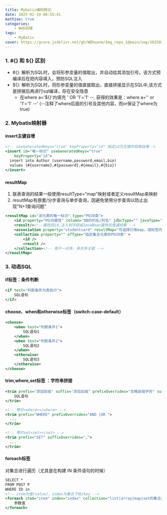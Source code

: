```yaml
---
title: Mybatis编码随记
date: 2025-02-19 08:55:41
mathjax: true
categories: 
    - Web后端
tags: 
    - MyBatis
cover: https://gcore.jsdelivr.net/gh/WQhuanm/Img_repo_1@main/img/202502191654445.png
---
```



###  1. #{} 和 \${} 区别
- #{}: 解析为SQL时，会将形参变量的值取出，并自动给其添加引号。该方式预编译后在把内容填入，预防SQL注入
- \${}: 解析为SQL时，将形参变量的值直接取出，直接拼接显示在SQL中,该方式是拼接后再进行sql编译，存在安全隐患   
    - 在where a='\${}'内填充 ' OR '1'='1' --, 获得的效果是：where a='' or '1'='1' --' (--注释了where后面的引号及其他内容，而or保证了where为true)

### 2. Mybatis映射器<mappers>
#### insert主键自增
``` xml
<!-- useGeneratedKeys="true" keyProperty="id" 指定id为主键并启用自增-->
<insert id="唯一标识" useGeneratedKeys="true"
    keyProperty="id">
  insert into Author (username,password,email,bio)
  values (#{username},#{password},#{email},#{bio})
</insert>
```
##### 
#### resultMap
1. 联表查询的结果一般使用resultType="map"映射或者定义resultMap来映射
2. resultMap有嵌套/分步查询与单步查询，因避免使用分步查询以防止出现"N+1查询问题"
``` xml
<resultMap id="该元素的唯一标识" type="POJO类">
    <id property="POJO属性" column="DB的列名/别名" jdbcType="" javaType="除HashMap均可省略"/> <!--主键 ,ID要求标注以预防错误-->
    <result/><!--属性同id,注入到字段或JavaBean属性的普通结果 -->
    <association property="studentcard" resultMap="可选择引用map，或标签内映射id/result标签"></association><!-- 用于一对一关联 -->
    <collection property="" ofType="指定集合元素的POJO类" >
        <id />
        <result />
    </collection><!-- 用于一对多、多对多关联 -->
</resultMap>
```

### 3. 动态SQL
#### if标签：条件判断
```xml
<if test="判断条件为真执行">
    SQL语句
</if>
```
#### choose、when和otherwise标签（switch-case-default）
```xml
<choose>
    <when test="判断条件1">
        SQL语句1
    </when>
    <when test="判断条件2">
        SQL语句2
    </when>
    <otherwise>
        SQL语句3
    </otherwise>
</choose>
```
#### trim,where,set标签 ：字符串拼接
```xml
<trim prefix="添加前缀" suffix="添加后缀" prefixOverrides="忽略前缀字符" suffixOverrides="忽略后缀字符">
    SQL语句
</trim>

<!-- 等价<where></where> -->
<trim prefix="WHERE" prefixOverrides="AND |OR ">
  ...
</trim>

<!-- 等价set<set></set> -->
<trim prefix="SET" suffixOverrides=",">
  ...
</trim>

```
#### foreach标签
对集合进行遍历（尤其是在构建 IN 条件语句的时候）
```xml
SELECT *
FROM POST P
WHERE ID in
<!-- item为值(value)，index为集合下标/key -->
<foreach item="item" index="index" collection="list|array|map|set的集合之一" open="(" separator="," close=")">
    参数值
</foreach>
```



